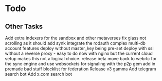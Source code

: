 # Todo

## Other Tasks


Add extra indexers for the sandbox and other metaverses
fix glass not scrolling as it should
add synk
integrate the rodauth complex multi-db account features
deploy without master_key being pre-set
deploy with ssl without a reverse proxy - easy to do now with nginx but the current cloud setup makes this not a logical choice.
release beta
move back to webrtc for the sync engine and use websockets for signaling with the p2p gem
add in premade bad stuff blocklist for federation
Release v3 gamma
Add telegram search bot
Add x.com search bot
